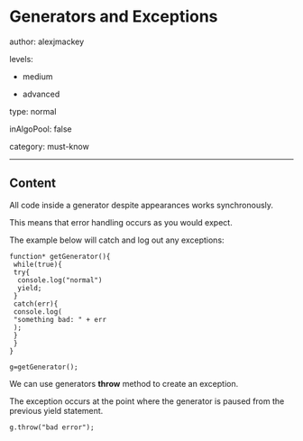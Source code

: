 # Generators and Exceptions
author: alexjmackey

levels:

  - medium

  - advanced

type: normal

inAlgoPool: false

category: must-know

---
## Content

All code inside a generator despite appearances works  synchronously.

This means that error handling occurs as you would expect.

The example below will catch and log out any exceptions:

```
function* getGenerator(){
 while(true){
 try{
  console.log("normal")
  yield;
 }
 catch(err){
 console.log(
 "something bad: " + err
 );
 }
 }
}

g=getGenerator();
```

We can use generators **throw** method to create an exception.

The exception occurs at the point where the generator is paused from the previous yield statement.

```
g.throw("bad error");
```
